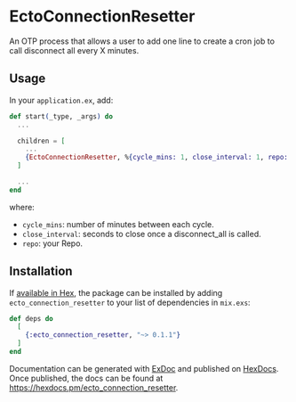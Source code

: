 # EctoConnectionResetter

An OTP process that allows a user to add one line to create a cron job to call disconnect all every X minutes. 

## Usage

In your `application.ex`, add:

```elixir
def start(_type, _args) do
  ...

  children = [
    ...
    {EctoConnectionResetter, %{cycle_mins: 1, close_interval: 1, repo: YourRepo}}
  ]

  ...
end
```

where:

- `cycle_mins`: number of minutes between each cycle.
- `close_interval`: seconds to close once a disconnect_all is called.
- `repo`: your Repo.

## Installation

If [available in Hex](https://hex.pm/docs/publish), the package can be installed
by adding `ecto_connection_resetter` to your list of dependencies in `mix.exs`:

```elixir
def deps do
  [
    {:ecto_connection_resetter, "~> 0.1.1"}
  ]
end
```

Documentation can be generated with [ExDoc](https://github.com/elixir-lang/ex_doc)
and published on [HexDocs](https://hexdocs.pm). Once published, the docs can
be found at <https://hexdocs.pm/ecto_connection_resetter>.

